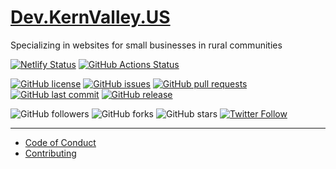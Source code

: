 # [Dev.KernValley.US](https://dev.kernvalley.us)
Specializing in websites for small businesses in rural communities

[![Netlify Status](https://api.netlify.com/api/v1/badges/56c88c0a-8a05-41d8-a7a2-48a868f92f2f/deploy-status)](https://app.netlify.com/sites/angry-leavitt-d91f7f/deploys)
[![GitHub Actions Status](https://github.com/kernvalley/dev.kernvalley.us/workflows/Node%20CI/badge.svg)](https://github.com/kernvalley/dev.kernvalley.us/actions)

[![GitHub license](https://img.shields.io/github/license/kernvalley/dev.kernvalley.us.svg)](https://github.com/kernvalley/dev.kernvalley.us/blob/master/LICENSE)
[![GitHub issues](https://img.shields.io/github/issues/kernvalley/dev.kernvalley.us.svg)](https://github.com/kernvalley/dev.kernvalley.us/issues)
[![GitHub pull requests](https://img.shields.io/github/issues-pr/kernvalley/dev.kernvalley.us.svg)](https://github.com/kernvalley/dev.kernvalley.us/pulls)
[![GitHub last commit](https://img.shields.io/github/last-commit/kernvalley/dev.kernvalley.us.svg)](https://github.com/kernvalley/dev.kernvalley.us/commits/master)
[![GitHub release](https://img.shields.io/github/release/kernvalley/dev.kernvalley.us.svg)](https://github.com/kernvalley/dev.kernvalley.us/releases)

![GitHub followers](https://img.shields.io/github/followers/kernvalley.svg?style=social)
![GitHub forks](https://img.shields.io/github/forks/kernvalley/dev.kernvalley.us.svg?style=social)
![GitHub stars](https://img.shields.io/github/stars/kernvalley/dev.kernvalley.us.svg?style=social)
[![Twitter Follow](https://img.shields.io/twitter/follow/kern_valley.svg?style=social)](https://twitter.com/kern_valley)
- - - 

- [Code of Conduct](./.github/CODE_OF_CONDUCT.md)
- [Contributing](./.github/CONTRIBUTING.md)
<!-- - [Security Policy](./.github/SECURITY.md) -->
